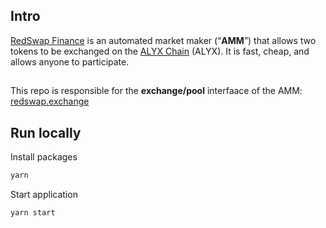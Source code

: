 
## Intro

[RedSwap Finance](https://www.redswap.exchange/) is an automated market maker (“**AMM**”) that allows two tokens to be exchanged on the [ALYX Chain](https://www.alyxscan.com/) (ALYX). It is fast, cheap, and allows anyone to participate.

##

This repo is responsible for the **exchange/pool** interfaace of the AMM: [redswap.exchange](https://www.redswap.exchange/)

## Run locally

Install packages

```js
yarn
```

Start application

```js
yarn start
```

